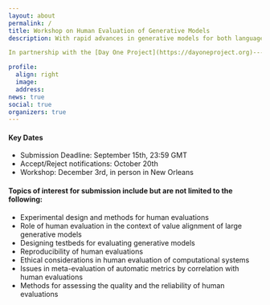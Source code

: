 ```yaml
---
layout: about
permalink: /
title: Workshop on Human Evaluation of Generative Models
description: With rapid advances in generative models for both language and vision modalities, such as GPT-3, DALL-E, CLIP, and OPT, human evaluation of these systems is critical to ensure that they are meaningful, reliable, and aligned with the values of those who need them. These human evaluations are often trusted as indicators of whether models are safe enough to deploy, so it is important that these evaluations themselves are reliable. Several applications relying on these models have since emerged. Aside from the private sector, even governments are increasingly using generative models such as chatbots to better serve their citizens. However, the community also faces a lack of clarity around how to best conduct human evaluations (and what to even evaluate for). It is thus unclear whether prior established practices are sufficient given the socio-technical challenges posed by these systems. Recognizing the successes and socio-technical challenges associated with these technologies, this workshop aims to bring together researchers, practitioners, policy thinkers and implementers, and philanthropic funders to discuss major challenges, outline recent advances, and facilitate future research in these areas. 

In partnership with the [Day One Project](https://dayoneproject.org)---a project of the Federation of American Scientists, an impact driven policy think tank, that aims to develop subject matter experts into policy enterpreneurs---we will also select a few papers with clear policy implications and recommendations, and invite authors to write policy memos and work to implement those policy recommendations. Finally, we will capture the discussions that happen during our panels in a paper that will summarize the workshop recommendations and seek to publish that work for scholarly record.

profile:
  align: right
  image: 
  address: 
news: true
social: true
organizers: true
---
```


#### Key Dates 

* Submission Deadline: September 15th, 23:59 GMT
* Accept/Reject notifications: October 20th
* Workshop: December 3rd, in person in New Orleans

#### Topics of interest for submission include but are not limited to the following:

- Experimental design and methods for human evaluations
- Role of human evaluation in the context of value alignment of large generative models
- Designing testbeds for evaluating generative models
- Reproducibility of human evaluations
- Ethical considerations in human evaluation of computational systems
- Issues in meta-evaluation of automatic metrics by correlation with human evaluations
- Methods for assessing the quality and the reliability of human evaluations
  




<div style="line-height:40%;">
    <br>
</div>

